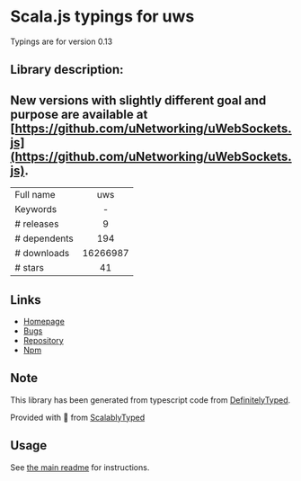 
# Scala.js typings for uws

Typings are for version 0.13

## Library description:
## New versions with slightly different goal and purpose are available at [https://github.com/uNetworking/uWebSockets.js](https://github.com/uNetworking/uWebSockets.js).

|                    |                 |
| ------------------ | :-------------: |
| Full name          | uws |
| Keywords           | - |
| # releases         | 9 |
| # dependents       | 194 |
| # downloads        | 16266987 |
| # stars            | 41 |

## Links
- [Homepage](https://github.com/uNetworking/uWebSockets.js#readme)
- [Bugs](https://github.com/uNetworking/uWebSockets.js/issues)
- [Repository](https://github.com/uNetworking/uWebSockets.js)
- [Npm](https://www.npmjs.com/package/uws)
    


## Note
This library has been generated from typescript code from [DefinitelyTyped](https://definitelytyped.org).

Provided with :purple_heart: from [ScalablyTyped](https://github.com/oyvindberg/ScalablyTyped)

## Usage
See [the main readme](../../readme.md) for instructions.


